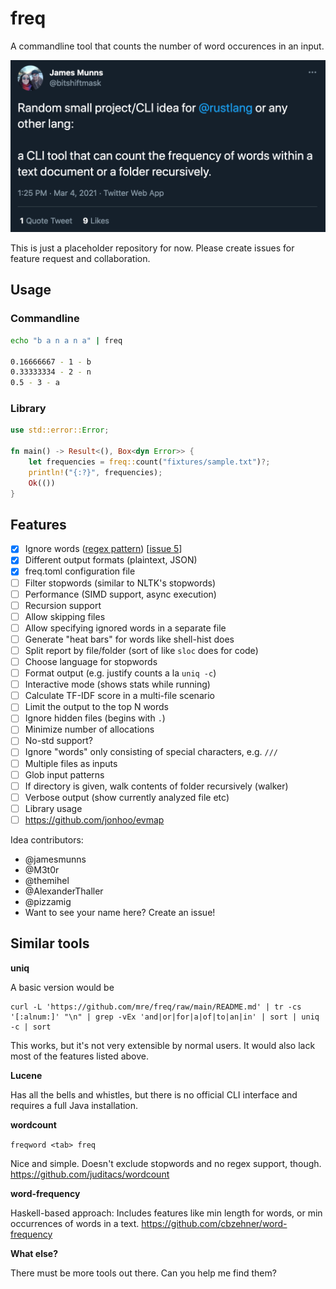 # freq

A commandline tool that counts the number of word occurences in an input.

[![James Munns on Twitter](assets/tweet.png)](https://twitter.com/bitshiftmask/status/1367451210987544580)

This is just a placeholder repository for now.
Please create issues for feature request and collaboration.

## Usage

### Commandline

```sh
echo "b a n a n a" | freq

0.16666667 - 1 - b
0.33333334 - 2 - n
0.5 - 3 - a
```

### Library

```rust
use std::error::Error;

fn main() -> Result<(), Box<dyn Error>> {
    let frequencies = freq::count("fixtures/sample.txt")?;
    println!("{:?}", frequencies);
    Ok(())
}
```

## Features

- [x] Ignore words ([regex pattern](https://docs.rs/regex/latest/regex/struct.RegexSet.html)) [[issue 5](https://github.com/mre/freq/issues/5)]
- [x] Different output formats (plaintext, JSON)
- [x] freq.toml configuration file
- [ ] Filter stopwords (similar to NLTK's stopwords)
- [ ] Performance (SIMD support, async execution)
- [ ] Recursion support
- [ ] Allow skipping files
- [ ] Allow specifying ignored words in a separate file
- [ ] Generate "heat bars" for words like shell-hist does
- [ ] Split report by file/folder (sort of like `sloc` does for code)
- [ ] Choose language for stopwords
- [ ] Format output (e.g. justify counts a la `uniq -c`)
- [ ] Interactive mode (shows stats while running)
- [ ] Calculate TF-IDF score in a multi-file scenario
- [ ] Limit the output to the top N words
- [ ] Ignore hidden files (begins with `.`)
- [ ] Minimize number of allocations
- [ ] No-std support?
- [ ] Ignore "words" only consisting of special characters, e.g. `///`
- [ ] Multiple files as inputs
- [ ] Glob input patterns
- [ ] If directory is given, walk contents of folder recursively (walker)
- [ ] Verbose output (show currently analyzed file etc)
- [ ] Library usage
- [ ] https://github.com/jonhoo/evmap

Idea contributors:

- @jamesmunns
- @M3t0r
- @themihel
- @AlexanderThaller
- @pizzamig
- Want to see your name here? Create an issue!

## Similar tools

**uniq**

A basic version would be

```sh,ignore
curl -L 'https://github.com/mre/freq/raw/main/README.md' | tr -cs '[:alnum:]' "\n" | grep -vEx 'and|or|for|a|of|to|an|in' | sort | uniq -c | sort
```

This works, but it's not very extensible by normal users.
It would also lack most of the features listed above.

**Lucene**

Has all the bells and whistles, but there is no official CLI interface and requires a full Java installation.

**wordcount**

`freqword <tab> freq`

Nice and simple. Doesn't exclude stopwords and no regex support, though.
https://github.com/juditacs/wordcount

**word-frequency**

Haskell-based approach: Includes features like min length for words, or min occurrences of words in a text.
https://github.com/cbzehner/word-frequency

**What else?**

There must be more tools out there. Can you help me find them?
